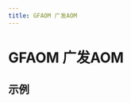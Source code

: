 ```yaml
---
title: GFAOM 广发AOM
---
```


# GFAOM 广发AOM

## 示例

<demo-preview2 path="./def.vue" />

<API src="./data.json" lang="zh"></API>